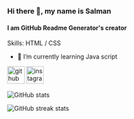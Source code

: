 ### Hi there 👋, my name is Salman
#### I am GitHub Readme Generator's creator

Skills: HTML / CSS

- 🌱 I’m currently learning Java script 


[<img src='https://cdn.jsdelivr.net/npm/simple-icons@3.0.1/icons/github.svg' alt='github' height='40'>](https://github.com/salmanalways)  [<img src='https://cdn.jsdelivr.net/npm/simple-icons@3.0.1/icons/instagram.svg' alt='instagram' height='40'>](https://www.instagram.com/salmangraphs/)  

![GitHub stats](https://github-readme-stats.vercel.app/api?username=salmanalways&show_icons=true)  

![GitHub streak stats](https://streak-stats.demolab.com/?user=salmanalways)  

